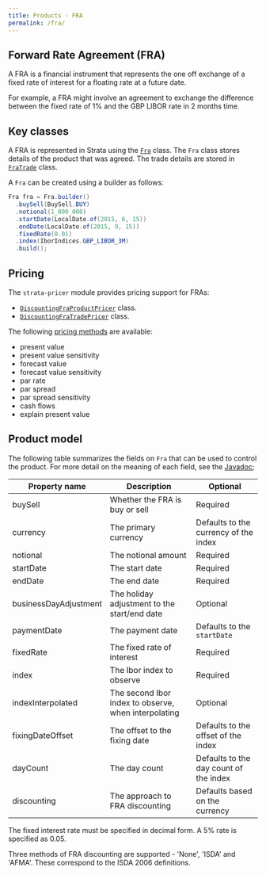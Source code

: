 ```yaml
---
title: Products - FRA
permalink: /fra/
---
```


## Forward Rate Agreement (FRA)

A FRA is a financial instrument that represents the one off exchange of a fixed
rate of interest for a floating rate at a future date.

For example, a FRA might involve an agreement to exchange the difference between
the fixed rate of 1% and the GBP LIBOR rate in 2 months time.


## Key classes

A FRA is represented in Strata using the [`Fra`]({{site.baseurl}}/apidocs/com/opengamma/strata/product/fra/Fra.html) class.
The `Fra` class stores details of the product that was agreed.
The trade details are stored in [`FraTrade`]({{site.baseurl}}/apidocs/com/opengamma/strata/product/fra/FraTrade.html) class.

A `Fra` can be created using a builder as follows:

```java
Fra fra = Fra.builder()
  .buySell(BuySell.BUY)
  .notional(1_000_000)
  .startDate(LocalDate.of(2015, 6, 15))
  .endDate(LocalDate.of(2015, 9, 15))
  .fixedRate(0.01)
  .index(IborIndices.GBP_LIBOR_3M)
  .build();
```


## Pricing

The `strata-pricer` module provides pricing support for FRAs:

* [`DiscountingFraProductPricer`]({{site.baseurl}}/apidocs/com/opengamma/strata/pricer/fra/DiscountingFraProductPricer.html) class.
* [`DiscountingFraTradePricer`]({{site.baseurl}}/apidocs/com/opengamma/strata/pricer/fra/DiscountingFraTradePricer.html) class.

The following [pricing methods]({{site.baseurl}}/apidocs/com/opengamma/strata/pricer/fra/DiscountingFraProductPricer.html)
are available:

* present value
* present value sensitivity
* forecast value
* forecast value sensitivity
* par rate
* par spread
* par spread sensitivity
* cash flows
* explain present value


## Product model

The following table summarizes the fields on `Fra` that can be used to control the product.
For more detail on the meaning of each field, see the
[Javadoc]({{site.baseurl}}/apidocs/com/opengamma/strata/product/fra/Fra.html);

| Property name     | Description | Optional   |
|-------------------|-------------|------------|
| buySell           | Whether the FRA is buy or sell | Required |
| currency          | The primary currency | Defaults to the currency of the index |
| notional          | The notional amount | Required |
| startDate         | The start date | Required |
| endDate           | The end date | Required |
| businessDayAdjustment | The holiday adjustment to the start/end date | Optional |
| paymentDate       | The payment date | Defaults to the `startDate` |
| fixedRate         | The fixed rate of interest | Required |
| index             | The Ibor index to observe | Required |
| indexInterpolated | The second Ibor index to observe, when interpolating | Optional |
| fixingDateOffset  | The offset to the fixing date | Defaults to the offset of the index |
| dayCount          | The day count | Defaults to the day count of the index |
| discounting       | The approach to FRA discounting | Defaults based on the currency |

The fixed interest rate must be specified in decimal form.
A 5% rate is specified as 0.05.

Three methods of FRA discounting are supported - 'None', 'ISDA' and 'AFMA'.
These correspond to the ISDA 2006 definitions.

